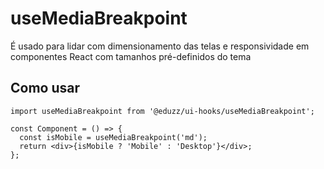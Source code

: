 # useMediaBreakpoint

É usado para lidar com dimensionamento das telas e responsividade em componentes React com tamanhos pré-definidos do tema

## Como usar

```tsx
import useMediaBreakpoint from '@eduzz/ui-hooks/useMediaBreakpoint';

const Component = () => {
  const isMobile = useMediaBreakpoint('md');
  return <div>{isMobile ? 'Mobile' : 'Desktop'}</div>;
};
```